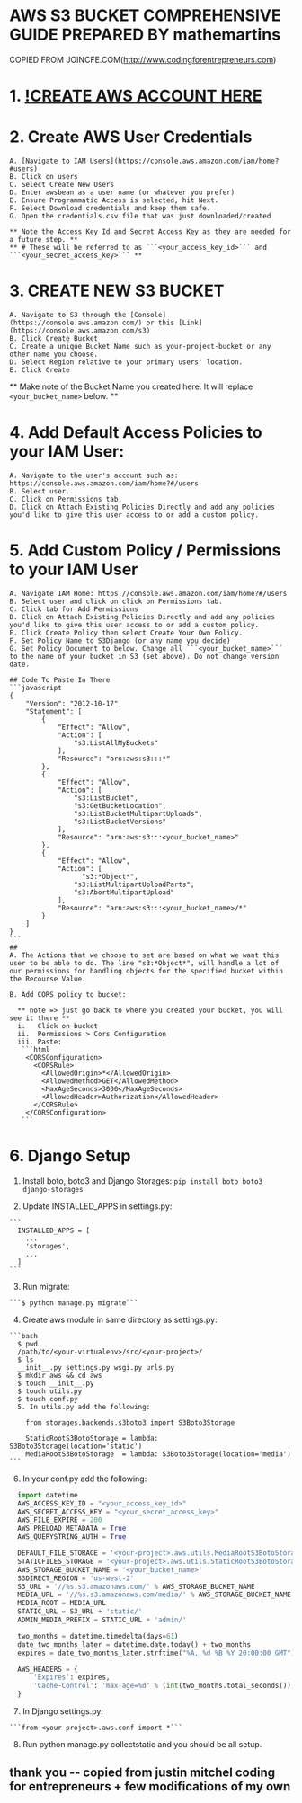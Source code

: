 # AWS S3 BUCKET COMPREHENSIVE GUIDE PREPARED BY mathemartins
  COPIED FROM JOINCFE.COM(http://www.codingforentrepreneurs.com)

# 1. [!CREATE AWS ACCOUNT HERE](http://aws.amazon.com/)

# 2. Create AWS User Credentials

    A. [Navigate to IAM Users](https://console.aws.amazon.com/iam/home?#users)
    B. Click on users
    C. Select Create New Users
    D. Enter awsbean as a user name (or whatever you prefer)
    E. Ensure Programmatic Access is selected, hit Next.
    F. Select Download credentials and keep them safe.
    G. Open the credentials.csv file that was just downloaded/created

    ** Note the Access Key Id and Secret Access Key as they are needed for a future step. **
    ** # These will be referred to as ```<your_access_key_id>``` and ```<your_secret_access_key>``` **

# 3. CREATE NEW S3 BUCKET

    A. Navigate to S3 through the [Console](https://console.aws.amazon.com/) or this [Link](https://console.aws.amazon.com/s3)
    B. Click Create Bucket
    C. Create a unique Bucket Name such as your-project-bucket or any other name you choose.
    D. Select Region relative to your primary users' location.
    E. Click Create
    
   ** Make note of the Bucket Name you created here. It will replace ```<your_bucket_name>``` below. **

# 4. Add Default Access Policies to your IAM User:

    A. Navigate to the user's account such as: https://console.aws.amazon.com/iam/home?#/users
    B. Select user.
    C. Click on Permissions tab.
    D. Click on Attach Existing Policies Directly and add any policies you'd like to give this user access to or add a custom policy.

# 5. Add Custom Policy / Permissions to your IAM User

    A. Navigate IAM Home: https://console.aws.amazon.com/iam/home?#/users
    B. Select user and click on click on Permissions tab.
    C. Click tab for Add Permissions
    D. Click on Attach Existing Policies Directly and add any policies you'd like to give this user access to or add a custom policy.
    E. Click Create Policy then select Create Your Own Policy.
    F. Set Policy Name to S3Django (or any name you decide)
    G. Set Policy Document to below. Change all ```<your_bucket_name>``` to the name of your bucket in S3 (set above). Do not change version date.

    ## Code To Paste In There
    ```javascript
    {
        "Version": "2012-10-17",
        "Statement": [
            {
                "Effect": "Allow",
                "Action": [
                    "s3:ListAllMyBuckets"
                ],
                "Resource": "arn:aws:s3:::*"
            },
            {
                "Effect": "Allow",
                "Action": [
                    "s3:ListBucket",
                    "s3:GetBucketLocation",
                    "s3:ListBucketMultipartUploads",
                    "s3:ListBucketVersions"
                ],
                "Resource": "arn:aws:s3:::<your_bucket_name>"
            },
            {
                "Effect": "Allow",
                "Action": [
                      "s3:*Object*",
                    "s3:ListMultipartUploadParts",
                    "s3:AbortMultipartUpload"
                ],
                "Resource": "arn:aws:s3:::<your_bucket_name>/*"
            }
        ]
    }
    ```
    ## 
    A. The Actions that we choose to set are based on what we want this user to be able to do. The line "s3:*Object*", will handle a lot of our permissions for handling objects for the specified bucket within the Recourse Value.

    B. Add CORS policy to bucket:

      ** note => just go back to where you created your bucket, you will see it there **
      i.   Click on bucket
      ii.  Permissions > Cors Configuration
      iii. Paste:
       ```html
        <CORSConfiguration>
          <CORSRule>
            <AllowedOrigin>*</AllowedOrigin>
            <AllowedMethod>GET</AllowedMethod>
            <MaxAgeSeconds>3000</MaxAgeSeconds>
            <AllowedHeader>Authorization</AllowedHeader>
          </CORSRule>
        </CORSConfiguration>
       ```
  
# 6. Django Setup

  1. Install boto, boto3 and Django Storages:
    ```pip install boto boto3 django-storages```

  2. Update INSTALLED_APPS in settings.py:

    ```
      INSTALLED_APPS = [
        ...
        'storages',
        ...
      ]
    ```

  3. Run migrate:

    ```$ python manage.py migrate```

  4. Create aws module in same directory as settings.py:

    ```bash
      $ pwd
      /path/to/<your-virtualenv>/src/<your-project>/
      $ ls
      __init__.py settings.py wsgi.py urls.py
      $ mkdir aws && cd aws
      $ touch __init__.py
      $ touch utils.py
      $ touch conf.py
      5. In utils.py add the following:
    
        from storages.backends.s3boto3 import S3Boto3Storage

        StaticRootS3BotoStorage = lambda: S3Boto3Storage(location='static')
        MediaRootS3BotoStorage  = lambda: S3Boto3Storage(location='media')
    ```

  6. In your conf.py add the following:

  ```python
    import datetime
    AWS_ACCESS_KEY_ID = "<your_access_key_id>"
    AWS_SECRET_ACCESS_KEY = "<your_secret_access_key>"
    AWS_FILE_EXPIRE = 200
    AWS_PRELOAD_METADATA = True
    AWS_QUERYSTRING_AUTH = True

    DEFAULT_FILE_STORAGE = '<your-project>.aws.utils.MediaRootS3BotoStorage'
    STATICFILES_STORAGE = '<your-project>.aws.utils.StaticRootS3BotoStorage'
    AWS_STORAGE_BUCKET_NAME = '<your_bucket_name>'
    S3DIRECT_REGION = 'us-west-2'
    S3_URL = '//%s.s3.amazonaws.com/' % AWS_STORAGE_BUCKET_NAME
    MEDIA_URL = '//%s.s3.amazonaws.com/media/' % AWS_STORAGE_BUCKET_NAME
    MEDIA_ROOT = MEDIA_URL
    STATIC_URL = S3_URL + 'static/'
    ADMIN_MEDIA_PREFIX = STATIC_URL + 'admin/'

    two_months = datetime.timedelta(days=61)
    date_two_months_later = datetime.date.today() + two_months
    expires = date_two_months_later.strftime("%A, %d %B %Y 20:00:00 GMT")

    AWS_HEADERS = { 
        'Expires': expires,
        'Cache-Control': 'max-age=%d' % (int(two_months.total_seconds()), ),
    }
  ```

  7. In Django settings.py:

    ```from <your-project>.aws.conf import *```

  8. Run python manage.py collectstatic and you should be all setup.

  ## thank you -- copied from justin mitchel coding for entrepreneurs + few modifications of my own
